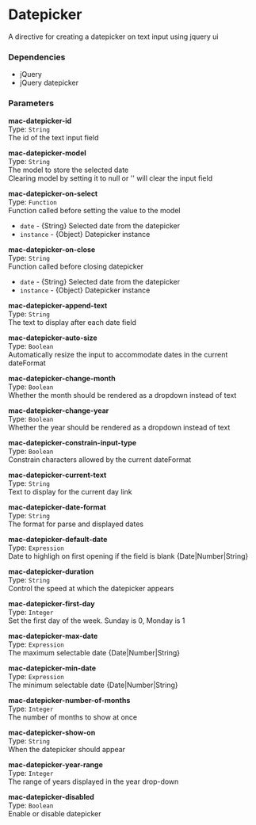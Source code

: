 
Datepicker
===
A directive for creating a datepicker on text input using jquery ui  
  
### Dependencies
- jQuery  
- jQuery datepicker  

### Parameters
**mac-datepicker-id**  
Type: `String`  
The id of the text input field  
  
**mac-datepicker-model**  
Type: `String`  
The model to store the selected date  
Clearing model by setting it to null or '' will clear the input field  
  
**mac-datepicker-on-select**  
Type: `Function`  
Function called before setting the value to the model  
- `date` - {String} Selected date from the datepicker  
- `instance` - {Object} Datepicker instance  
  
**mac-datepicker-on-close**  
Type: `String`  
Function called before closing datepicker  
- `date` - {String} Selected date from the datepicker  
- `instance` - {Object} Datepicker instance  
  
**mac-datepicker-append-text**  
Type: `String`  
The text to display after each date field  
  
**mac-datepicker-auto-size**  
Type: `Boolean`  
Automatically resize the input to accommodate dates in the current dateFormat  
  
**mac-datepicker-change-month**  
Type: `Boolean`  
Whether the month should be rendered as a dropdown instead of text  
  
**mac-datepicker-change-year**  
Type: `Boolean`  
Whether the year should be rendered as a dropdown instead of text  
  
**mac-datepicker-constrain-input-type**  
Type: `Boolean`  
Constrain characters allowed by the current dateFormat  
  
**mac-datepicker-current-text**  
Type: `String`  
Text to display for the current day link  
  
**mac-datepicker-date-format**  
Type: `String`  
The format for parse and displayed dates  
  
**mac-datepicker-default-date**  
Type: `Expression`  
Date to highligh on first opening if the field is blank {Date|Number|String}  
  
**mac-datepicker-duration**  
Type: `String`  
Control the speed at which the datepicker appears  
  
**mac-datepicker-first-day**  
Type: `Integer`  
Set the first day of the week. Sunday is 0, Monday is 1  
  
**mac-datepicker-max-date**  
Type: `Expression`  
The maximum selectable date {Date|Number|String}  
  
**mac-datepicker-min-date**  
Type: `Expression`  
The minimum selectable date {Date|Number|String}  
  
**mac-datepicker-number-of-months**  
Type: `Integer`  
The number of months to show at once  
  
**mac-datepicker-show-on**  
Type: `String`  
When the datepicker should appear  
  
**mac-datepicker-year-range**  
Type: `Integer`  
The range of years displayed in the year drop-down  
  
**mac-datepicker-disabled**  
Type: `Boolean`  
Enable or disable datepicker  
  

